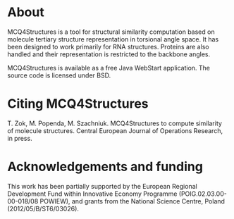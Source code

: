 About
=====

MCQ4Structures is a tool for structural similarity computation based on molecule tertiary structure representation in torsional angle space. It has been designed to work primarily for RNA structures. Proteins are also handled and their representation is restricted to the backbone angles.

MCQ4Structures is available as a free Java WebStart application. The source code is licensed under BSD.

Citing MCQ4Structures
=====================

T. Zok, M. Popenda, M. Szachniuk. MCQ4Structures to compute similarity of molecule structures. Central European Journal of Operations Research, in press.

Acknowledgements and funding
============================

This work has been partially supported by the European Regional Development Fund within Innovative Economy Programme (POIG.02.03.00-00-018/08 POWIEW), and grants from the National Science Centre, Poland (2012/05/B/ST6/03026).

